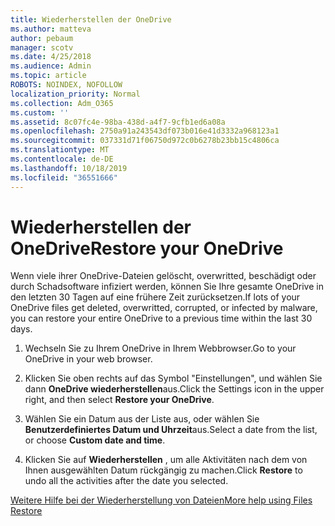 ```yaml
---
title: Wiederherstellen der OneDrive
ms.author: matteva
author: pebaum
manager: scotv
ms.date: 4/25/2018
ms.audience: Admin
ms.topic: article
ROBOTS: NOINDEX, NOFOLLOW
localization_priority: Normal
ms.collection: Adm_O365
ms.custom: ''
ms.assetid: 8c07fc4e-98ba-438d-a4f7-9cfb1ed6a08a
ms.openlocfilehash: 2750a91a243543df073b016e41d3332a968123a1
ms.sourcegitcommit: 037331d71f06750d972c0b6278b23bb15c4806ca
ms.translationtype: MT
ms.contentlocale: de-DE
ms.lasthandoff: 10/18/2019
ms.locfileid: "36551666"
---
```

# <a name="restore-your-onedrive"></a><span data-ttu-id="bd18a-102">Wiederherstellen der OneDrive</span><span class="sxs-lookup"><span data-stu-id="bd18a-102">Restore your OneDrive</span></span>

<span data-ttu-id="bd18a-103">Wenn viele ihrer OneDrive-Dateien gelöscht, overwritted, beschädigt oder durch Schadsoftware infiziert werden, können Sie Ihre gesamte OneDrive in den letzten 30 Tagen auf eine frühere Zeit zurücksetzen.</span><span class="sxs-lookup"><span data-stu-id="bd18a-103">If lots of your OneDrive files get deleted, overwritted, corrupted, or infected by malware, you can restore your entire OneDrive to a previous time within the last 30 days.</span></span>
  
1. <span data-ttu-id="bd18a-104">Wechseln Sie zu Ihrem OneDrive in Ihrem Webbrowser.</span><span class="sxs-lookup"><span data-stu-id="bd18a-104">Go to your OneDrive in your web browser.</span></span>
    
2. <span data-ttu-id="bd18a-105">Klicken Sie oben rechts auf das Symbol "Einstellungen", und wählen Sie dann **OneDrive wiederherstellen**aus.</span><span class="sxs-lookup"><span data-stu-id="bd18a-105">Click the Settings icon in the upper right, and then select **Restore your OneDrive**.</span></span>
    
3. <span data-ttu-id="bd18a-106">Wählen Sie ein Datum aus der Liste aus, oder wählen Sie **Benutzerdefiniertes Datum und Uhrzeit**aus.</span><span class="sxs-lookup"><span data-stu-id="bd18a-106">Select a date from the list, or choose **Custom date and time**.</span></span>
    
4. <span data-ttu-id="bd18a-107">Klicken Sie auf **Wiederherstellen** , um alle Aktivitäten nach dem von Ihnen ausgewählten Datum rückgängig zu machen.</span><span class="sxs-lookup"><span data-stu-id="bd18a-107">Click **Restore** to undo all the activities after the date you selected.</span></span> 
    
[<span data-ttu-id="bd18a-108">Weitere Hilfe bei der Wiederherstellung von Dateien</span><span class="sxs-lookup"><span data-stu-id="bd18a-108">More help using Files Restore</span></span>](https://go.microsoft.com/fwlink/?linkid=872874)
  

